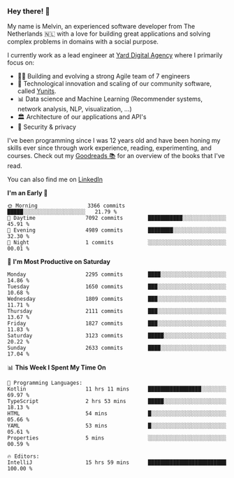 ### Hey there! 👋

My name is Melvin, an experienced software developer from The Netherlands 🇳🇱 with a love for building great applications and solving complex problems in domains with a social purpose. 

I currently work as a lead engineer at [Yard Digital Agency](https://github.com/yardinternet) where I primarily focus on:

* 👏🏼 Building and evolving a strong Agile team of 7 engineers
* 🚀 Technological innovation and scaling of our community software, called [Yunits](https://www.yunits.com/).
* 📊 Data science and Machine Learning (Recommender systems, network analysis, NLP, visualization, ...)
* 🏛 Architecture of our applications and API's
* 🔐 Security & privacy

I've been programming since I was 12 years old and have been honing my skills ever since through work experience, reading, experimenting, and courses.
Check out my [Goodreads 📚](https://goodreads.com/melvinkoopmans) for an overview of the books that I've read. 

You can also find me on [LinkedIn](https://www.linkedin.com/in/melvinkoopmans)

<!--START_SECTION:waka-->
**I'm an Early 🐤** 

```text
🌞 Morning                3366 commits        █████░░░░░░░░░░░░░░░░░░░░   21.79 % 
🌆 Daytime                7092 commits        ███████████░░░░░░░░░░░░░░   45.91 % 
🌃 Evening                4989 commits        ████████░░░░░░░░░░░░░░░░░   32.30 % 
🌙 Night                  1 commits           ░░░░░░░░░░░░░░░░░░░░░░░░░   00.01 % 
```
📅 **I'm Most Productive on Saturday** 

```text
Monday                   2295 commits        ████░░░░░░░░░░░░░░░░░░░░░   14.86 % 
Tuesday                  1650 commits        ███░░░░░░░░░░░░░░░░░░░░░░   10.68 % 
Wednesday                1809 commits        ███░░░░░░░░░░░░░░░░░░░░░░   11.71 % 
Thursday                 2111 commits        ███░░░░░░░░░░░░░░░░░░░░░░   13.67 % 
Friday                   1827 commits        ███░░░░░░░░░░░░░░░░░░░░░░   11.83 % 
Saturday                 3123 commits        █████░░░░░░░░░░░░░░░░░░░░   20.22 % 
Sunday                   2633 commits        ████░░░░░░░░░░░░░░░░░░░░░   17.04 % 
```


📊 **This Week I Spent My Time On** 

```text
💬 Programming Languages: 
Kotlin                   11 hrs 11 mins      █████████████████░░░░░░░░   69.97 % 
TypeScript               2 hrs 53 mins       █████░░░░░░░░░░░░░░░░░░░░   18.13 % 
HTML                     54 mins             █░░░░░░░░░░░░░░░░░░░░░░░░   05.66 % 
YAML                     53 mins             █░░░░░░░░░░░░░░░░░░░░░░░░   05.61 % 
Properties               5 mins              ░░░░░░░░░░░░░░░░░░░░░░░░░   00.59 % 

🔥 Editors: 
IntelliJ                 15 hrs 59 mins      █████████████████████████   100.00 % 
```


<!--END_SECTION:waka-->
